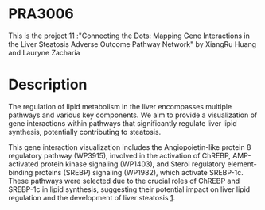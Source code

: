 # PRA3006
This is the project 11 :"Connecting the Dots: Mapping Gene Interactions in the Liver Steatosis Adverse Outcome Pathway Network" by XiangRu Huang and Lauryne Zacharia

# Description
The regulation of lipid metabolism in the liver encompasses multiple pathways and various key components. We aim to provide a visualization of gene interactions within pathways that significantly regulate liver lipid synthesis, potentially contributing to steatosis.

This gene interaction visualization includes the Angiopoietin-like protein 8 regulatory pathway (WP3915), involved in the activation of ChREBP, AMP-activated protein kinase signaling (WP1403), and Sterol regulatory element-binding proteins (SREBP) signaling (WP1982), which activate SREBP-1c. These pathways were selected due to the crucial roles of ChREBP and SREBP-1c in lipid synthesis, suggesting their potential impact on liver lipid regulation and the development of liver steatosis [1].

[1]: https://doi.org/10.1016/j.biochi.2004.11.008
[(WP3915)]: https://www.wikipathways.org/pathways/WP3915.html
[(WP1403)]: https://www.wikipathways.org/pathways/WP1403.html
[(WP1982)]: https://www.wikipathways.org/pathways/WP1982.html
